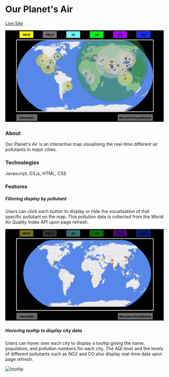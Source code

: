 # Our Planet's Air

[Live Site](https://danjamesyee.github.io/Air/dist/index.html)

![mainpage](https://github.com/danjamesyee/Air/blob/master/airgif.gif?raw=true)

### About

Our Planet's Air is an interactive map visualising the real-time different air pollutants in major cities.

### Technologies

Javascript, D3.js, HTML, CSS

### Features

##### Filtering display by pollutant

Users can click each button to display or hide the visualisation of that specific pollutant on the map. This pollution data is collected from the World Air Quality Index API upon page refresh. 

![filter](https://github.com/danjamesyee/Air/blob/master/filterbypoll.gif?raw=true)

##### Hovering tooltip to display city data

Users can hover over each city to display a tooltip giving the name, population, and pollution numbers for each city. The AQI level and the levels of different pollutants such as NO2 and CO also display real-time data upon page refresh. 

![tooltip](https://github.com/danjamesyee/Air/blob/master/tooltip.gif?raw=true)
